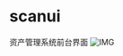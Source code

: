 # scanui
资产管理系统前台界面
![IMG](https://github.com/ydhcui/scanui/blob/master/QQ%E6%88%AA%E5%9B%BE20181114120403.png?raw=true)
